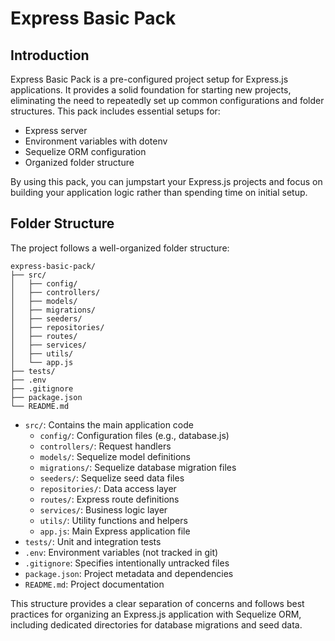 # Express Basic Pack

## Introduction

Express Basic Pack is a pre-configured project setup for Express.js applications. It provides a solid foundation for starting new projects, eliminating the need to repeatedly set up common configurations and folder structures. This pack includes essential setups for:

- Express server
- Environment variables with dotenv
- Sequelize ORM configuration
- Organized folder structure

By using this pack, you can jumpstart your Express.js projects and focus on building your application logic rather than spending time on initial setup.

## Folder Structure

The project follows a well-organized folder structure:

```
express-basic-pack/
├── src/
│   ├── config/
│   ├── controllers/
│   ├── models/
│   ├── migrations/
│   ├── seeders/        
│   ├── repositories/
│   ├── routes/
│   ├── services/
│   ├── utils/
│   └── app.js
├── tests/
├── .env
├── .gitignore
├── package.json
└── README.md   
```

- `src/`: Contains the main application code
  - `config/`: Configuration files (e.g., database.js)
  - `controllers/`: Request handlers
  - `models/`: Sequelize model definitions
  - `migrations/`: Sequelize database migration files
  - `seeders/`: Sequelize seed data files
  - `repositories/`: Data access layer
  - `routes/`: Express route definitions
  - `services/`: Business logic layer
  - `utils/`: Utility functions and helpers
  - `app.js`: Main Express application file
- `tests/`: Unit and integration tests
- `.env`: Environment variables (not tracked in git)
- `.gitignore`: Specifies intentionally untracked files
- `package.json`: Project metadata and dependencies
- `README.md`: Project documentation

This structure provides a clear separation of concerns and follows best practices for organizing an Express.js application with Sequelize ORM, including dedicated directories for database migrations and seed data.
